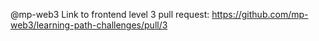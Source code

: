 @mp-web3
Link to frontend level 3 pull request: https://github.com/mp-web3/learning-path-challenges/pull/3
